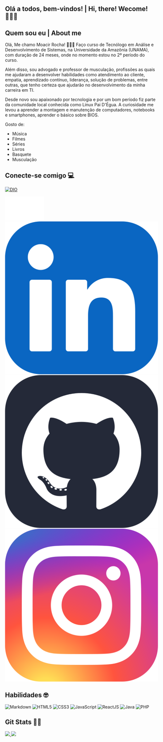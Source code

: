 ## Olá a todos, bem-vindos! | Hi, there! Wecome! 🙋🏻‍♂️
## Quem sou eu | About me
  Olá, Me chamo Moacir Rocha! 🙋🏻‍♂️ Faço curso de Tecnólogo em Análise e Desenvolvimento de Sistemas, na Universidade da Amazônia (UNAMA), com duração de 24 meses, onde no momento estou no 2º período do curso.
  
  Além disso, sou advogado e professor de musculação, profissões as quais me ajudaram a desenvolver habilidades como atendimento ao cliente, empatia, aprendizado contínuo, liderança, solução de problemas, entre outras, que tenho certeza que ajudarão no desenvolvimento da minha carreira em TI.

  Desde novo sou apaixonado por tecnologia e por um bom período fiz parte da comunidade local conhecida como Linux Pai D'Égua. A curiosidade me levou a aprender a montagem e manutenção de computadores, notebooks e smartphones, aprender o básico sobre BIOS.

  Gosto de:
  - Música
  - Filmes
  - Séries
  - Livros
  - Basquete
  - Musculação
  

## Conecte-se comigo :computer:

[![DIO](https://img.shields.io/badge/-Meu%20Perfil%20na%20DIO-000?style=for-the-badge)](https://www.dio.me/users/empreendedormoacirneto)

[![DIO](dio-logo.svg)](https://www.dio.me/users/empreendedormoacirneto)
[![Linkedin](linkedin.svg)](https://www.linkedin.com/in/moacirrochadev/)
[![GitHub](github.svg)](https://github.com/moacirrochadev)
[![Instagram](instagram.svg)](https://www.instagram.com/moacirroneto/)

## Habilidades :nerd_face:
![Markdown](https://img.shields.io/badge/Markdown-000?style=for-the-badge&logo=markdown)
![HTML5](https://img.shields.io/badge/html5-%23E34F26.svg?style=for-the-badge&logo=html5&logoColor=white)
![CSS3](https://img.shields.io/badge/css3-%231572B6.svg?style=for-the-badge&logo=css3&logoColor=white)
![JavaScript](https://img.shields.io/badge/javascript-%23323330.svg?style=for-the-badge&logo=javascript&logoColor=%23F7DF1E)
![ReactJS](https://img.shields.io/badge/React-20232A?style=for-the-badge&logo=react&logoColor=61DAFB)
![Java](https://img.shields.io/badge/java-%23ED8B00.svg?style=for-the-badge&logo=openjdk&logoColor=white)
![PHP](https://img.shields.io/badge/php-%23777BB4.svg?style=for-the-badge&logo=php&logoColor=white)

## Git Stats :man_technologist:

 <div>
   <a href="https://github.com/moacirrochadev">
   <img height="180em" src="https://github-readme-stats.vercel.app/api?username=moacirrochadev&show_icons=true&theme=merko&include_all_commits=true&count_private=true"/>
   <img height="180em" src="https://github-readme-stats.vercel.app/api/top-langs/?username=moacirrochadev&layout=compact&langs_count=6&theme=merko"/>

</div>


<!---
moacirrochadev/moacirrochadev is a ✨ special ✨ repository because its `README.md` (this file) appears on your GitHub profile.
You can click the Preview link to take a look at your changes.
--->
